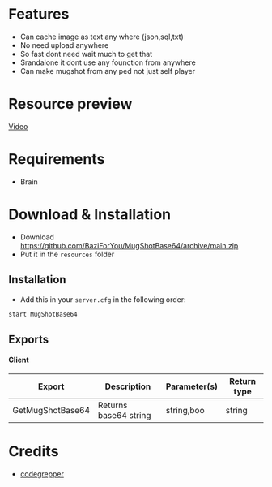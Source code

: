 # Features
- Can cache image as text any where (json,sql,txt)
- No need upload anywhere
- So fast dont need wait much to get that
- Srandalone it dont use any founction from anywhere
- Can make mugshot from any ped not just self player

# Resource preview
[Video](https://streamable.com/)

# Requirements
- Brain

# Download & Installation

- Download https://github.com/BaziForYou/MugShotBase64/archive/main.zip
- Put it in the `resources` folder 

## Installation	
- Add this in your `server.cfg` in the following order:
```bash
start MugShotBase64
```

## Exports	
#### Client

| Export                         | Description                               | Parameter(s)  | Return type          |
|--------------------------------|-------------------------------------------|---------------|----------------------|
| GetMugShotBase64               | Returns base64 string                     | string,boo    | string               |



# Credits
- [codegrepper](https://www.codegrepper.com/code-examples/javascript/convert+image+to+base64+using+javascript)

